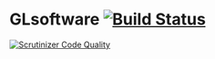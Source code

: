 # GLsoftware [![Build Status](https://scrutinizer-ci.com/g/BigBad/GLsoftware/badges/build.png?b=master)](https://scrutinizer-ci.com/g/BigBad/GLsoftware/build-status/master)
[![Scrutinizer Code Quality](https://scrutinizer-ci.com/g/BigBad/GLsoftware/badges/quality-score.png?b=master)](https://scrutinizer-ci.com/g/BigBad/GLsoftware/?branch=master)
